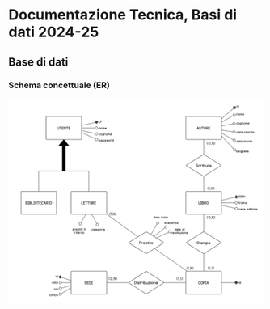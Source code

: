 # Documentazione Tecnica, Basi di dati 2024-25


## Base di dati

### Schema concettuale (ER)
![Schema concettuale](/docs/ER%20BDLAB.png)
